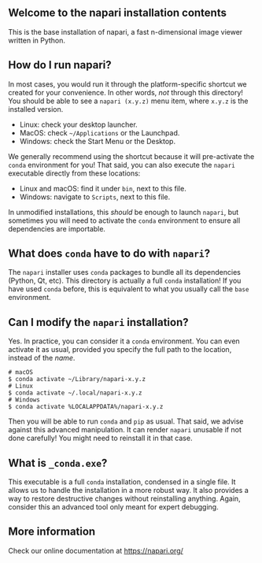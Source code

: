 Welcome to the napari installation contents
-------------------------------------------

This is the base installation of napari, a fast n-dimensional image viewer written in Python.

## How do I run napari?

In most cases, you would run it through the platform-specific shortcut we created for your
convenience. In other words, _not_ through this directory! You should be able to see a
`napari (x.y.z)` menu item, where `x.y.z` is the installed version.

* Linux: check your desktop launcher.
* MacOS: check `~/Applications` or the Launchpad.
* Windows: check the Start Menu or the Desktop.

We generally recommend using the shortcut because it will pre-activate the `conda` environment for
you! That said, you can also execute the `napari` executable directly from these locations:

* Linux and macOS: find it under `bin`, next to this file.
* Windows: navigate to `Scripts`, next to this file.

In unmodified installations, this _should_ be enough to launch `napari`, but sometimes you will
need to activate the `conda` environment to ensure all dependencies are importable.

## What does `conda` have to do with `napari`?

The `napari` installer uses `conda` packages to bundle all its dependencies (Python, Qt, etc).
This directory is actually a full `conda` installation! If you have used `conda` before, this
is equivalent to what you usually call the `base` environment.

## Can I modify the `napari` installation?

Yes. In practice, you can consider it a `conda` environment. You can even activate it as usual,
provided you specify the full path to the location, instead of the _name_.

```
# macOS
$ conda activate ~/Library/napari-x.y.z
# Linux
$ conda activate ~/.local/napari-x.y.z
# Windows
$ conda activate %LOCALAPPDATA%/napari-x.y.z
```

Then you will be able to run `conda` and `pip` as usual. That said, we advise against this advanced
manipulation. It can render `napari` unusable if not done carefully! You might need to reinstall it
in that case.

## What is `_conda.exe`?

This executable is a full `conda` installation, condensed in a single file. It allows us to handle
the installation in a more robust way. It also provides a way to restore destructive changes without
reinstalling anything. Again, consider this an advanced tool only meant for expert debugging.

## More information

Check our online documentation at https://napari.org/
